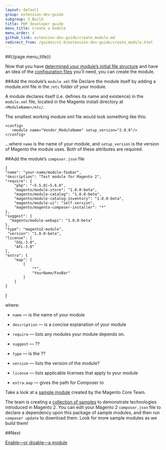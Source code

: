 ```yaml
---
layout: default
group: extension-dev-guide
subgroup: 3_Build
title: PHP developer guide
menu_title: Create a module
menu_order: 4
github_link: extension-dev-guide/create_module.md
redirect_from: /guides/v1.0/extension-dev-guide/create_module.html
---
```

##{{page.menu_title}}

Now that you have [determined your module&#8217;s initial file structure](module-file-structure.html) and have an idea of the [configuration files](required-configuration-files.html) you&#8217;ll need, you can create the module.

##Add the module&#8217;s `module.xml` file
Declare the module itself by adding a module.xml file in the `/etc` folder of your module.

A module declares itself (i.e. defines its name and existence) in the `module.xml` file, located in the Magento install directory at `<ModuleName>/etc/`. 

The smallest working module.xml file would look something like this:

	<config>
       <module name="Vendor_ModuleName" setup_version="2.0.0"/>
	</config>

...where `name`  is the name of your module, and `setup_version` is the version of Magento the module uses. Both of these attributes are required.



##Add the module&#8217;s `composer.json` file


	{
    "name": "your-name/module-foobar",
    "description": "Test module for Magento 2",
    "require": {
        "php": "~5.5.0|~5.6.0",
        "magento/module-store": "1.0.0-beta",
        "magento/module-catalog": "1.0.0-beta",
        "magento/module-catalog-inventory": "1.0.0-beta",
        "magento/module-ui": "self.version",
        "magento/magento-composer-installer": "*"
    },
    "suggest": {
      "magento/module-webapi": "1.0.0-beta"
    },
    "type": "magento2-module",
     "version": "1.0.0-beta",
    "license": [
        "OSL-3.0",
        "AFL-3.0"
    ],
    "extra": {
        "map": [
            [
                "*",
                "YourName/FooBar"
            ]
        ]
    }
}


where:

* `name` &#8212; is the name of your module
* `description` &#8212; is a concise explanation of your module
* `require` &#8212; lists any modules your module depends on.
* `suggest` &#8212; ??

* `type` &#8212; is the ??
* `version` &#8212; lists the version of the module?
* `license` &#8212; lists applicable licenses that apply to your module
* `extra.map` &#8212; gives the path for Composer to

<div class="bs-callout bs-callout-info" id="info">
  <p>Take a look at a <a href="https://github.com/magento/magento2-samples/tree/master/sample-module-minimal"> sample module</a> created by the Magento Core Team. </p>
  <p>The team is creating a <a href="https://github.com/magento/magento2-samples"> collection of samples</a> to demonstrate technologies introduced in Magento 2. You can edit your Magento 2 <code>composer.json</code> file to declare a dependency upon this package of sample modules, and then run <code>composer update</code> to download them. Look for more sample modules as we build them!</p>
 </div>



##Next

[Enable&#8212;or disable&#8212;a module](enable-module.html)






